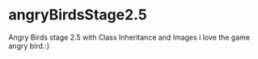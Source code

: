 # angryBirdsStage2.5
Angry Birds stage 2.5 with Class Inheritance and Images
i love the game angry bird.:)